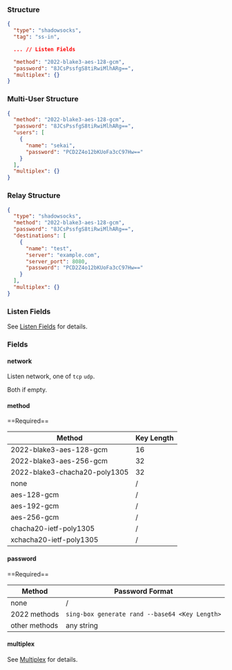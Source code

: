 ### Structure

```json
{
  "type": "shadowsocks",
  "tag": "ss-in",

  ... // Listen Fields

  "method": "2022-blake3-aes-128-gcm",
  "password": "8JCsPssfgS8tiRwiMlhARg==",
  "multiplex": {}
}
```

### Multi-User Structure

```json
{
  "method": "2022-blake3-aes-128-gcm",
  "password": "8JCsPssfgS8tiRwiMlhARg==",
  "users": [
    {
      "name": "sekai",
      "password": "PCD2Z4o12bKUoFa3cC97Hw=="
    }
  ],
  "multiplex": {}
}
```

### Relay Structure

```json
{
  "type": "shadowsocks",
  "method": "2022-blake3-aes-128-gcm",
  "password": "8JCsPssfgS8tiRwiMlhARg==",
  "destinations": [
    {
      "name": "test",
      "server": "example.com",
      "server_port": 8080,
      "password": "PCD2Z4o12bKUoFa3cC97Hw=="
    }
  ],
  "multiplex": {}
}
```

### Listen Fields

See [Listen Fields](/configuration/shared/listen) for details.

### Fields

#### network

Listen network, one of `tcp` `udp`.

Both if empty.

#### method

==Required==

| Method                        | Key Length |
|-------------------------------|------------|
| 2022-blake3-aes-128-gcm       | 16         |
| 2022-blake3-aes-256-gcm       | 32         |
| 2022-blake3-chacha20-poly1305 | 32         |
| none                          | /          |
| aes-128-gcm                   | /          |
| aes-192-gcm                   | /          |
| aes-256-gcm                   | /          |
| chacha20-ietf-poly1305        | /          |
| xchacha20-ietf-poly1305       | /          |

#### password

==Required==

| Method        | Password Format                                |
|---------------|------------------------------------------------|
| none          | /                                              |
| 2022 methods  | `sing-box generate rand --base64 <Key Length>` |
| other methods | any string                                     |

#### multiplex

See [Multiplex](/configuration/shared/multiplex#inbound) for details.
